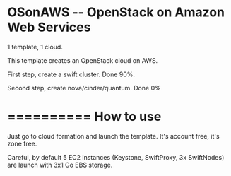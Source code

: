 OSonAWS -- OpenStack on Amazon Web Services
===========================================

1 template, 1 cloud.

This template creates an OpenStack cloud on AWS.

First step, create a swift cluster. Done 90%.

Second step, create nova/cinder/quantum. Done 0%

==========
How to use
==========

Just go to cloud formation and launch the template.
It's account free, it's zone free.

Careful, by default 5 EC2 instances (Keystone, SwiftProxy, 3x SwiftNodes) are launch with 3x1 Go EBS storage.